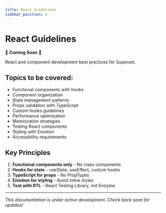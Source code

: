 ```yaml
---
title: React Guidelines
sidebar_position: 4
---
```


<!--
Licensed to the Apache Software Foundation (ASF) under one
or more contributor license agreements.  See the NOTICE file
distributed with this work for additional information
regarding copyright ownership.  The ASF licenses this file
to you under the Apache License, Version 2.0 (the
"License"); you may not use this file except in compliance
with the License.  You may obtain a copy of the License at

  http://www.apache.org/licenses/LICENSE-2.0

Unless required by applicable law or agreed to in writing,
software distributed under the License is distributed on an
"AS IS" BASIS, WITHOUT WARRANTIES OR CONDITIONS OF ANY
KIND, either express or implied.  See the License for the
specific language governing permissions and limitations
under the License.
-->

# React Guidelines

🚧 **Coming Soon** 🚧

React and component development best practices for Superset.

## Topics to be covered:

- Functional components with hooks
- Component organization
- State management patterns
- Props validation with TypeScript
- Custom hooks guidelines
- Performance optimization
- Memoization strategies
- Testing React components
- Styling with Emotion
- Accessibility requirements

## Key Principles

1. **Functional components only** - No class components
2. **Hooks for state** - useState, useEffect, custom hooks
3. **TypeScript for props** - No PropTypes
4. **Emotion for styling** - Avoid inline styles
5. **Test with RTL** - React Testing Library, not Enzyme

---

*This documentation is under active development. Check back soon for updates!*
